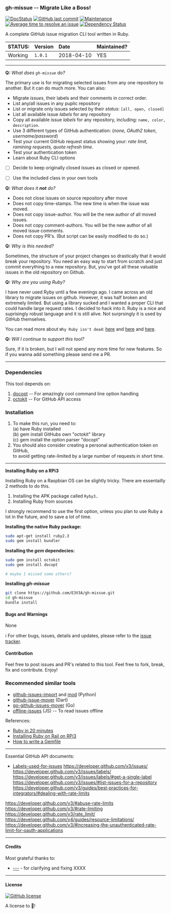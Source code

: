 ### gh-missue -- Migrate Like a Boss!

[![DocStatus](https://inch-ci.org/github/E3V3A/gh-missue.svg?branch=master)](https://inch-ci.org/github/E3V3A/gh-missue)
[![GitHub last commit](https://img.shields.io/github/last-commit/E3V3A/gh-missue.svg)](https://github.com/E3V3A/gh-missue)
[![Maintenance](https://img.shields.io/badge/Maintained%3F-yes-green.svg)](https://GitHub.com/E3V3A/gh-missue/graphs/commit-activity)
[![Average time to resolve an issue](http://isitmaintained.com/badge/resolution/E3V3A/gh-missue.svg)](http://isitmaintained.com//project/E3V3A/gh-missue "Average time to resolve an issue")
[![Dependency Status](https://beta.gemnasium.com/badges/github.com/E3V3A/gh-missue.svg)](https://beta.gemnasium.com/projects/github.com/E3V3A/gh-missue)

A complete GitHub issue migration CLI tool written in Ruby.


| STATUS: | Version | Date | Maintained? |
|:------- |:------- |:---- |:----------- |
| Working | `1.0.1` | 2018-04-10 | YES |

---

**Q:** *What does `gh-missue` do?*

The primary use is for migrating selected issues from any one repository to another.
But it can do much more. You can also:

- Migrate *issues*, their labels and their comments in correct order.
- List any/all issues in any puplic repository
- List or migrate only issues selected by their *status*: `[all, open, closed]`
- List all available issue *labels* for any repository
- Copy all available issue *labels* for any repository, including: `name, color, description`.
- Use 3 different types of GitHub authentication: (*none, OAuth2 token, username/password*)
- Test your current GitHub request status showing your: *rate limit, ramining requests, quota refresh time*.
- Test your authentication token
- Learn about Ruby CLI options
- [ ] Decide to keep originally closed issues as closed or opened.
- [ ] Use the included class in your own tools


**Q:** *What does it **not** do?*

- Does not close issues on source repository after move
- Does not copy time-stamps. The new time is when the issue was moved.
- Does not copy issue-author. You will be the new author of all moved issues.
- Does not copy comment-authors. You will be the new author of all moved issue comments.
- Does not copy PR's. (But script can be easily modified to do so.)

**Q:** *Why is this needed?*

Sometimes, the structure of your project changes so drastically that it would break your repository.
You need an easy way to start from scratch and just commit everything to a new repository.
But, you've got all these valuable issues in the old repository on Github. 


**Q:** *Why are you using Ruby?*

I have never used Ryby until a few evenings ago. I came across an old library to migrate issues on github. 
However, it was half broken and extremely limited. But using a library sucked and I wanted a proper CLI 
that could handle large request rates. I decided to hack into it. Ruby is a nice and suprisingly robust 
language and it is still alive. Not surprsingly it is used by GitHub themselves.

You can read more about `Why Ruby isn't dead`: [here](https://www.engineyard.com/blog/ruby-still-isnt-dead) and 
[here](https://expertise.jetruby.com/is-ruby-on-rails-dead-2018-edition-407a618dab3a) and 
[here](https://www.tiobe.com/tiobe-index/ruby/).


**Q:** *Will I continue to support this tool?*

Sure, if it is broken, but I will not spend any more time for new features. So if you wanna add something 
please send me a PR.

---

### Dependencies

This tool depends on:

1. [docopt](https://github.com/docopt/docopt.rb/)  -- For amazingly cool command line option handling
2. [octokit](https://github.com/octokit/octokit.rb/) -- For GitHub API access


### Installation 


1. To make this run, you need to:  
   (a) have Ruby installed  
   (b) gem install GitHubs own "octokit" library  
   (c) gem install the option parser "docopt"
2. You should also consider creating a personal authentication token on GitHub,  
   to avoid getting rate-limited by a large number of requests in short time.

---

**Installing Ruby on a RPi3**

Installing Ruby on a Raspbian OS can be slightly tricky. There are essentailly 2 methods to do this.
1. Installing the APK package called `Ryby3`..
2. Installing Ruby from sources

I strongly recommend to use the first option, unless you plan to use Ruby a lot in the future, and to save a lot of time.


**Installing the native Ruby package:**

```bash
sudo apt-get install ruby2.3
sudo gem install bundler
```

**Installing the *gem* dependecies:**

```bash
sudo gem install octokit
sudo gem install docopt

# maybe I missed some others?
```


**Installing *gh-missue***

```bash
git clone https://github.com/E3V3A/gh-missue.git
cd gh-missue
bundle install

```


#### Bugs and Warnings

None

:information_source: For other bugs, issues, details and updates, please refer to the
[issue tracker](https://github.com/eouia/MMM-Assistant/issues).


#### Contribution

Feel free to post issues and PR's related to this tool.
Feel free to fork, break, fix and contribute. Enjoy!


### Recommended similar tools

* [github-issues-import](https://github.com/muff1nman/github-issues-import) and [mod](https://github.com/ericnewton76/github-issues-import) (Python)
* [github-issue-mover](https://github.com/google/github-issue-mover) (Dart)
* [go-github-issues-mover](https://github.com/UnAfraid/go-github-issues-mover) (Go)
* [offline-issues](https://github.com/jlord/offline-issues) (JS) -- To read issues offline

References:

* [Ruby in 20 minutes](https://www.ruby-lang.org/en/documentation/quickstart/)
* [Installing Ruby on Rail on RPi3](http://jeanbrito.com/2017/01/23/installing-ruby2-4-on-rails5-environment-on-raspberry-pi-3/)
* [How to write a Gemfile](https://collectiveidea.com/blog/archives/2014/09/17/how-we-write-a-gemfile)


---

Essential GitHub API documents:

* [Labels-used-for-issues](https://github.com/dotnet/roslyn/wiki/Labels-used-for-issues)
 https://developer.github.com/v3/issues/  
 https://developer.github.com/v3/issues/labels/  
 https://developer.github.com/v3/issues/labels/#get-a-single-label  
 https://developer.github.com/v3/issues/#list-issues-for-a-repository  
 https://developer.github.com/v3/guides/best-practices-for-integrators/#dealing-with-rate-limits  

 https://developer.github.com/v3/#abuse-rate-limits  
 https://developer.github.com/v3/#rate-limiting  
 https://developer.github.com/v3/rate_limit/  
 https://developer.github.com/v4/guides/resource-limitations/  
 https://developer.github.com/v3/#increasing-the-unauthenticated-rate-limit-for-oauth-applications  


---

#### Credits

Most grateful thanks to:
* [---](https://github.com/---/) - for clarifying and fixing XXXX

---

#### License

[![GitHub license](https://img.shields.io/github/license/E3V3A/gh-missue.svg)](https://github.com/E3V3A/gh-missue/blob/master/LICENSE)

A license to :sparkling_heart:!

